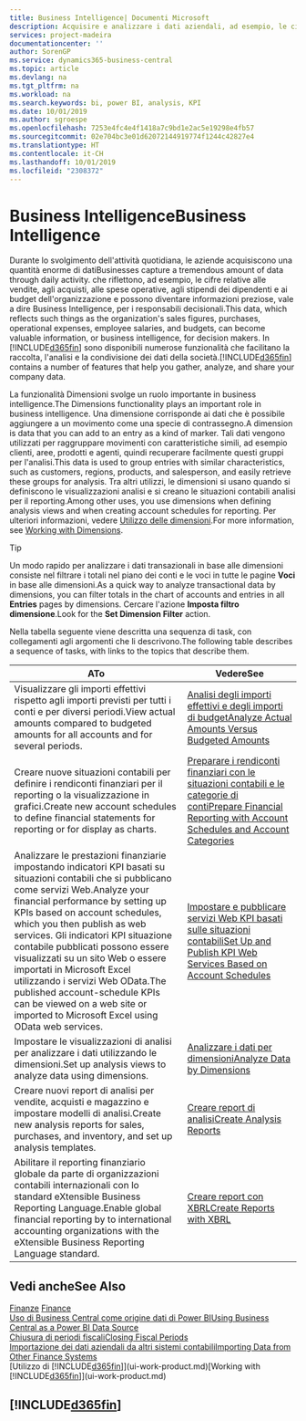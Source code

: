 ```yaml
---
title: Business Intelligence| Documenti Microsoft
description: Acquisire e analizzare i dati aziendali, ad esempio, le cifre relative alle vendite, agli acquisti, alle spese operative, agli stipendi dei dipendenti e ai budget che possono diventare informazioni preziose, vale a dire Business Intelligence, per prendere le decisioni.
services: project-madeira
documentationcenter: ''
author: SorenGP
ms.service: dynamics365-business-central
ms.topic: article
ms.devlang: na
ms.tgt_pltfrm: na
ms.workload: na
ms.search.keywords: bi, power BI, analysis, KPI
ms.date: 10/01/2019
ms.author: sgroespe
ms.openlocfilehash: 7253e4fc4e4f1418a7c9bd1e2ac5e19298e4fb57
ms.sourcegitcommit: 02e704bc3e01d62072144919774f1244c42827e4
ms.translationtype: HT
ms.contentlocale: it-CH
ms.lasthandoff: 10/01/2019
ms.locfileid: "2308372"
---
```

# <a name="business-intelligence"></a><span data-ttu-id="191f8-103">Business Intelligence</span><span class="sxs-lookup"><span data-stu-id="191f8-103">Business Intelligence</span></span>
<span data-ttu-id="191f8-104">Durante lo svolgimento dell'attività quotidiana, le aziende acquisiscono una quantità enorme di dati</span><span class="sxs-lookup"><span data-stu-id="191f8-104">Businesses capture a tremendous amount of data through daily activity.</span></span> <span data-ttu-id="191f8-105">che riflettono, ad esempio, le cifre relative alle vendite, agli acquisti, alle spese operative, agli stipendi dei dipendenti e ai budget dell'organizzazione e possono diventare informazioni preziose, vale a dire Business Intelligence, per i responsabili decisionali.</span><span class="sxs-lookup"><span data-stu-id="191f8-105">This data, which reflects such things as the organization's sales figures, purchases, operational expenses, employee salaries, and budgets, can become valuable information, or business intelligence, for decision makers.</span></span> <span data-ttu-id="191f8-106">In [!INCLUDE[d365fin](includes/d365fin_md.md)] sono disponibili numerose funzionalità che facilitano la raccolta, l'analisi e la condivisione dei dati della società.</span><span class="sxs-lookup"><span data-stu-id="191f8-106">[!INCLUDE[d365fin](includes/d365fin_md.md)] contains a number of features that help you gather, analyze, and share your company data.</span></span>

<span data-ttu-id="191f8-107">La funzionalità Dimensioni svolge un ruolo importante in business intelligence.</span><span class="sxs-lookup"><span data-stu-id="191f8-107">The Dimensions functionality plays an important role in business intelligence.</span></span> <span data-ttu-id="191f8-108">Una dimensione corrisponde ai dati che è possibile aggiungere a un movimento come una specie di contrassegno.</span><span class="sxs-lookup"><span data-stu-id="191f8-108">A dimension is data that you can add to an entry as a kind of marker.</span></span> <span data-ttu-id="191f8-109">Tali dati vengono utilizzati per raggruppare movimenti con caratteristiche simili, ad esempio clienti, aree, prodotti e agenti, quindi recuperare facilmente questi gruppi per l'analisi.</span><span class="sxs-lookup"><span data-stu-id="191f8-109">This data is used to group entries with similar characteristics, such as customers, regions, products, and salesperson, and easily retrieve these groups for analysis.</span></span> <span data-ttu-id="191f8-110">Tra altri utilizzi, le dimensioni si usano quando si definiscono le visualizzazioni analisi e si creano le situazioni contabili analisi per il reporting.</span><span class="sxs-lookup"><span data-stu-id="191f8-110">Among other uses, you use dimensions  when defining analysis views and when creating account schedules for reporting.</span></span> <span data-ttu-id="191f8-111">Per ulteriori informazioni, vedere [Utilizzo delle dimensioni](finance-dimensions.md).</span><span class="sxs-lookup"><span data-stu-id="191f8-111">For more information, see [Working with Dimensions](finance-dimensions.md).</span></span>

> [!TIP]
> <span data-ttu-id="191f8-112">Un modo rapido per analizzare i dati transazionali in base alle dimensioni consiste nel filtrare i totali nel piano dei conti e le voci in tutte le pagine **Voci** in base alle dimensioni.</span><span class="sxs-lookup"><span data-stu-id="191f8-112">As a quick way to analyze transactional data by dimensions, you can filter totals in the chart of accounts and entries in all **Entries** pages by dimensions.</span></span> <span data-ttu-id="191f8-113">Cercare l'azione **Imposta filtro dimensione**.</span><span class="sxs-lookup"><span data-stu-id="191f8-113">Look for the **Set Dimension Filter** action.</span></span>  

<span data-ttu-id="191f8-114">Nella tabella seguente viene descritta una sequenza di task, con collegamenti agli argomenti che li descrivono.</span><span class="sxs-lookup"><span data-stu-id="191f8-114">The following table describes a sequence of tasks, with links to the topics that describe them.</span></span>  

| <span data-ttu-id="191f8-115">A</span><span class="sxs-lookup"><span data-stu-id="191f8-115">To</span></span> | <span data-ttu-id="191f8-116">Vedere</span><span class="sxs-lookup"><span data-stu-id="191f8-116">See</span></span> |
| --- | --- |
|<span data-ttu-id="191f8-117">Visualizzare gli importi effettivi rispetto agli importi previsti per tutti i conti e per diversi periodi.</span><span class="sxs-lookup"><span data-stu-id="191f8-117">View actual amounts compared to budgeted amounts for all accounts and for several periods.</span></span>|[<span data-ttu-id="191f8-118">Analisi degli importi effettivi e degli importi di budget</span><span class="sxs-lookup"><span data-stu-id="191f8-118">Analyze Actual Amounts Versus Budgeted Amounts</span></span>](bi-how-analyze-actual-versus-budget.md)|
|<span data-ttu-id="191f8-119">Creare nuove situazioni contabili per definire i rendiconti finanziari per il reporting o la visualizzazione in grafici.</span><span class="sxs-lookup"><span data-stu-id="191f8-119">Create new account schedules to define financial statements for reporting or for display as charts.</span></span>|[<span data-ttu-id="191f8-120">Preparare i rendiconti finanziari con le situazioni contabili e le categorie di conti</span><span class="sxs-lookup"><span data-stu-id="191f8-120">Prepare Financial Reporting with Account Schedules and Account Categories</span></span>](bi-how-work-account-schedule.md)|
|<span data-ttu-id="191f8-121">Analizzare le prestazioni finanziarie impostando indicatori KPI basati su situazioni contabili che si pubblicano come servizi Web.</span><span class="sxs-lookup"><span data-stu-id="191f8-121">Analyze your financial performance by setting up KPIs based on account schedules, which you then publish as web services.</span></span> <span data-ttu-id="191f8-122">Gli indicatori KPI situazione contabile pubblicati possono essere visualizzati su un sito Web o essere importati in Microsoft Excel utilizzando i servizi Web OData.</span><span class="sxs-lookup"><span data-stu-id="191f8-122">The published account-schedule KPIs can be viewed on a web site or imported to Microsoft Excel using OData web services.</span></span>|[<span data-ttu-id="191f8-123">Impostare e pubblicare servizi Web KPI basati sulle situazioni contabili</span><span class="sxs-lookup"><span data-stu-id="191f8-123">Set Up and Publish KPI Web Services Based on Account Schedules</span></span>](bi-how-to-set-up-and-publish-kpi-web-services-based-on-account-schedules.md)|
|<span data-ttu-id="191f8-124">Impostare le visualizzazioni di analisi per analizzare i dati utilizzando le dimensioni.</span><span class="sxs-lookup"><span data-stu-id="191f8-124">Set up analysis views to analyze data using dimensions.</span></span>|[<span data-ttu-id="191f8-125">Analizzare i dati per dimensioni</span><span class="sxs-lookup"><span data-stu-id="191f8-125">Analyze Data by Dimensions</span></span>](bi-how-analyze-data-dimension.md)|
|<span data-ttu-id="191f8-126">Creare nuovi report di analisi per vendite, acquisti e magazzino e impostare modelli di analisi.</span><span class="sxs-lookup"><span data-stu-id="191f8-126">Create new analysis reports for sales, purchases, and inventory, and set up analysis templates.</span></span>|[<span data-ttu-id="191f8-127">Creare report di analisi</span><span class="sxs-lookup"><span data-stu-id="191f8-127">Create Analysis Reports</span></span>](bi-how-create-analysis-views-reports.md)|
|<span data-ttu-id="191f8-128">Abilitare il reporting finanziario globale da parte di organizzazioni contabili internazionali con lo standard eXtensible Business Reporting Language.</span><span class="sxs-lookup"><span data-stu-id="191f8-128">Enable global financial reporting by to international accounting organizations with the eXtensible Business Reporting Language standard.</span></span>|[<span data-ttu-id="191f8-129">Creare report con XBRL</span><span class="sxs-lookup"><span data-stu-id="191f8-129">Create Reports with XBRL</span></span>](bi-create-reports-with-xbrl.md)|

## <a name="see-also"></a><span data-ttu-id="191f8-130">Vedi anche</span><span class="sxs-lookup"><span data-stu-id="191f8-130">See Also</span></span>
<span data-ttu-id="191f8-131">[Finanze](finance.md)  </span><span class="sxs-lookup"><span data-stu-id="191f8-131">[Finance](finance.md)  </span></span>  
[<span data-ttu-id="191f8-132">Uso di Business Central come origine dati di Power BI</span><span class="sxs-lookup"><span data-stu-id="191f8-132">Using Business Central as a Power BI Data Source</span></span>](across-how-use-financials-data-source-powerbi.md)  
[<span data-ttu-id="191f8-133">Chiusura di periodi fiscali</span><span class="sxs-lookup"><span data-stu-id="191f8-133">Closing Fiscal Periods</span></span>](year-close-years-periods.md)  
[<span data-ttu-id="191f8-134">Importazione dei dati aziendali da altri sistemi contabili</span><span class="sxs-lookup"><span data-stu-id="191f8-134">Importing Data from Other Finance Systems</span></span>](across-import-data-configuration-packages.md)  
<span data-ttu-id="191f8-135">[Utilizzo di [!INCLUDE[d365fin](includes/d365fin_md.md)]](ui-work-product.md)</span><span class="sxs-lookup"><span data-stu-id="191f8-135">[Working with [!INCLUDE[d365fin](includes/d365fin_md.md)]](ui-work-product.md)</span></span>

## [!INCLUDE[d365fin](includes/free_trial_md.md)]  
